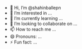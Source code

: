 - 👋 Hi, I’m @shahinballepn
- 👀 I’m interested in ...
- 🌱 I’m currently learning ...
- 💞️ I’m looking to collaborate on ...
- 📫 How to reach me ...
- 😄 Pronouns: ...
- ⚡ Fun fact: ...

<!---
shahinballepn/shahinballepn is a ✨ special ✨ repository because its `README.md` (this file) appears on your GitHub profile.
You can click the Preview link to take a look at your changes.
--->
